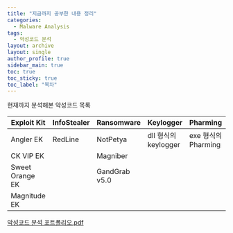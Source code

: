 ```yaml
---
title: "지금까지 공부한 내용 정리"
categories:
  - Malware Analysis
tags:
  - 악성코드 분석
layout: archive
layout: single
author_profile: true
sidebar_main: true
toc: true
toc_sticky: true
toc_label: "목차"
---
```


현재까지 분석해본 악성코드 목록

|Exploit Kit|InfoStealer|Ransomware|Keylogger|Pharming|etc|RAT|backdoor|
|-----------|-----------|----------|----------|-------|----|---|-------|
|Angler EK|RedLine|NotPetya|dll 형식의 keylogger|exe 형식의 Pharming|androxgh0st|skuld|bpfdoor|
|CK VIP EK||Magniber|||||
|Sweet Orange EK||GandGrab v5.0|||||
|Magnitude EK|||||||

[악성코드 분석 포트폴리오.pdf](https://github.com/user-attachments/files/20808640/default.pdf)
